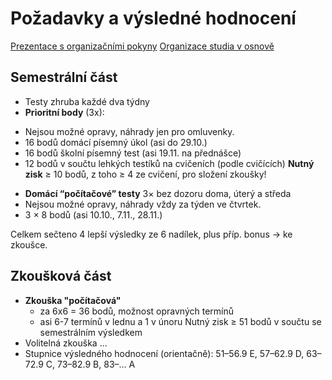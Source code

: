 # Požadavky a výsledné hodnocení

[Prezentace s organizačními pokyny](https://is.muni.cz/auth/el/1433/podzim2018/IB000/op/UInf-lect--0.pdf?predmet=1144567)
[Organizace studia v osnově](https://is.muni.cz/auth/el/1433/podzim2018/IB000/index.qwarp?prejit=3967336)

## Semestrální část

 * Testy zhruba každé dva týdny
 * **Prioritní body** (3x):
  - Nejsou možné opravy, náhrady jen pro omluvenky.
  - 16 bodů domácí písemný úkol (asi do 29.10.)
  - 16 bodů školní písemný test (asi 19.11. na přednášce)
  - 12 bodů v součtu lehkých testíků na cvičeních (podle cvičících)
  **Nutný zisk** ≥ 10 bodů, z toho ≥ 4 ze cvičení, pro složení zkoušky!

* **Domácí “počítačové” testy** 3× bez dozoru doma, úterý a středa
 *  Nejsou možné opravy, náhrady vždy za týden ve čtvrtek.
 *  3 × 8 bodů (asi 10.10., 7.11., 28.11.)

Celkem sečteno 4 lepší výsledky ze 6 nadílek, plus příp. bonus → ke zkoušce.

## Zkoušková část

* **Zkouška "počítačová"**
  - za 6x6 = 36 bodů, možnost opravných termínů
  - asi 6-7 termínů v lednu a 1 v únoru
  Nutný zisk ≥ 51 bodů v součtu se semestrálním výsledkem
* Volitelná zkouška ...
* Stupnice výsledného hodnocení (orientačně):
51–56.9 E, 57–62.9 D, 63–72.9 C, 73–82.9 B, 83–... A
